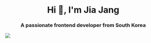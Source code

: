 <h1 align="center">Hi 👋, I'm Jia Jang</h1>
<h3 align="center">A passionate frontend developer from South Korea</h3>

<img align="center" src="[https://vimeo.com/user11460198](https://media1.giphy.com/media/3o7TKEchC1RkLNDcuk/giphy.gif?cid=ecf05e4744iwrp65khlr6bgxs8v7dli92j9fmhywjcy560lb&rid=giphy.gif&ct=g)" />
